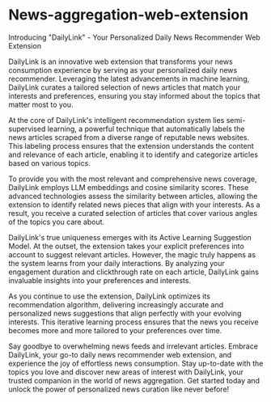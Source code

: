 # News-aggregation-web-extension

Introducing "DailyLink" - Your Personalized Daily News Recommender Web Extension

DailyLink is an innovative web extension that transforms your news consumption experience by serving as your personalized daily news recommender. Leveraging the latest advancements in machine learning, DailyLink curates a tailored selection of news articles that match your interests and preferences, ensuring you stay informed about the topics that matter most to you.

At the core of DailyLink's intelligent recommendation system lies semi-supervised learning, a powerful technique that automatically labels the news articles scraped from a diverse range of reputable news websites. This labeling process ensures that the extension understands the content and relevance of each article, enabling it to identify and categorize articles based on various topics.

To provide you with the most relevant and comprehensive news coverage, DailyLink employs LLM embeddings and cosine similarity scores. These advanced technologies assess the similarity between articles, allowing the extension to identify related news pieces that align with your interests. As a result, you receive a curated selection of articles that cover various angles of the topics you care about.

DailyLink's true uniqueness emerges with its Active Learning Suggestion Model. At the outset, the extension takes your explicit preferences into account to suggest relevant articles. However, the magic truly happens as the system learns from your daily interactions. By analyzing your engagement duration and clickthrough rate on each article, DailyLink gains invaluable insights into your preferences and interests.

As you continue to use the extension, DailyLink optimizes its recommendation algorithm, delivering increasingly accurate and personalized news suggestions that align perfectly with your evolving interests. This iterative learning process ensures that the news you receive becomes more and more tailored to your preferences over time.

Say goodbye to overwhelming news feeds and irrelevant articles. Embrace DailyLink, your go-to daily news recommender web extension, and experience the joy of effortless news consumption. Stay up-to-date with the topics you love and discover new areas of interest with DailyLink, your trusted companion in the world of news aggregation. Get started today and unlock the power of personalized news curation like never before!

